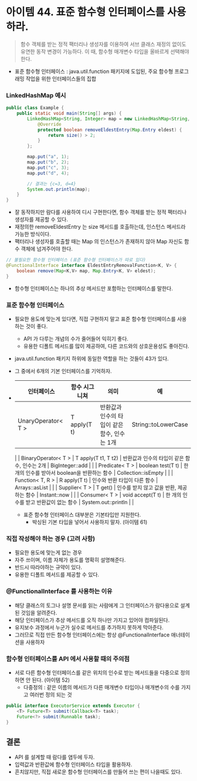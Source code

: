 # 아이템 44. 표준 함수형 인터페이스를 사용하라.

> 함수 객체를 받는 정적 팩터리나 생성자를 이용하여 서브 클래스 재정의 없이도 유연한 동작 변경이 가능하다. 이 때, 함수형 매개변수 타입을 올바르게 선택해야 한다.
- 표준 함수형 인터페이스 : java.util.function 패키지에 도입된, 주요 함수형 프로그래밍 작업을 위한 인터페이스들의 집합

### LinkedHashMap 예시 
~~~java
public class Example {
	public static void main(String[] args) {
		LinkedHashMap<String, Integer> map = new LinkedHashMap<String, Integer>() {
			@Override
			protected boolean removeEldestEntry(Map.Entry eldest) {
				return size() > 2;
			}
		};

		map.put("a", 1); 
		map.put("b", 2);
		map.put("c", 3); 
		map.put("d", 4);

		// 결과는 {c=3, d=4}
		System.out.println(map);
	}
}
~~~
- 잘 동작하지만 람다를 사용하여 디시 구현한다면, 함수 객체를 받는 정적 팩터리나 생성자를 제공할 수 있다. 
- 재정의한 removeEldestEntry 는 size 메서드를 호출하는데, 인스턴스 메서드라 가능한 방식이다. 
- 팩터리나 생성자를 호출할 때는 Map 의 인스턴스가 존재하지 않아 Map 자신도 함수 객체에 넘겨주어야 한다. 

~~~java
// 불필요한 함수형 인터페이스 (표준 함수형 인터페이스가 따로 있다)
@FunctionalInterface interface EldestEntryRemovalFunction<K, V> {
    boolean remove(Map<K,V> map, Map.Entry<K, V> eldest);
}
~~~
- 함수형 인터페이스는 하나의 추상 메서드만 포함하는 인터페이스를 말한다.

### 표준 함수형 인터페이스 
- 필요한 용도에 맞는게 있다면, 직접 구현하지 말고 표준 함수형 인터페이스를 사용하는 것이 좋다. 
  - API 가 다루는 개념의 수가 줄어들어 익히기 좋다. 
  - 유용한 디폴트 메서드를 많이 제공하여, 다른 코드와의 상호운용성도 좋아진다.
- java.util.function 패키지 하위에 동일한 역할을 하는 것들이 43가 있다. 
- 그 중에서 6개의 기본 인터페이스를 기억하자.
- 
  | 인터페이스                | 함수 시그니쳐 | 의미 | 예 |
  |----------------------|---------|----|---|
  | UnaryOperator< T >	  | T apply(T t)    | 반환값과 인수의 타입이 같은 함수, 인수는 1개	 | String::toLowerCase |
  |
  | BinaryOperator< T >	 | T apply(T t1, T t2)    | 반환값과 인수의 타입이 같은 함수, 인수는 2개	 | BigInteger::add |
  |
  | Predicate< T >	| boolean test(T t)    | 한 개의 인수를 받아서 boolean을 반환하는 함수	 |  Collection::isEmpty |
  |
  | Function< T, R >	    | R apply(T t)    | 인수와 반환 타입이 다른 함수	 | Arrays::asList |
  |
  | Supplier< T >	       | T get()    | 인수를 받지 않고 값을 반환, 제공하는 함수	 | Instant::now |
  |
  | Consumer< T >        | void accept(T t)    | 한 개의 인수를 받고 반환값이 없는 함수	 | System.out::println |
  |
  
  - 표준 함수형 인터페이스 대부분은 기본타입만 지원한다. 
    - 박싱된 기본 타입을 넣어서 사용하지 말자. (아이템 61)

### 직접 작성해야 하는 경우 (고려 사항)
- 필요한 용도에 맞는게 없는 경우
- 자주 쓰이며, 이름 자체가 용도를 명확히 설명해준다. 
- 반드시 따라야하는 규약이 있다. 
- 유용한 디폴트 메서드를 제공할 수 있다. 

### @FunctionalInterface 를 사용하는 이유 
- 해당 클래스의 토그나 설명 문서를 읽는 사람에게 그 인터페이스가 람다용으로 설계된 것임을 알려준다. 
- 해당 인터페이스가 추상 메서드를 오직 하나만 가지고 있어야 컴파일된다. 
- 유지보수 과정에서 누군가 실수로 메서드를 추가하지 못하게 막아준다.
- 그러므로 직접 만든 함수형 인터페이스에는 항상 @FunctionalInterface 애너테이션을 사용하자

### 함수형 인터페이스를 API 에서 사용할 때의 주의점
- 서로 다른 함수형 인터페이스를 같은 위치의 인수로 받는 메서드들을 다중으로 정의하면 안 된다. (아이템 52)
  - 다중정의 : 같은 이름의 메서드가 다른 매개변수 타입이나 매개변수의 수를 가지고 여러번 정의 되는 것
~~~java 
public interface ExecutorService extends Executor {
    <T> Future<T> submit(Callback<T> task);
    Future<?> submit(Runnable task);
}
~~~

## 결론
- API 를 설계할 때 람다를 염두에 두자.
- 입력값과 반환값에 함수형 인터페이스 타입을 활용하자. 
- 흔치않지만, 직접 새로운 함수형 인터페이스를 만들어 쓰는 편이 나을때도 있다.
